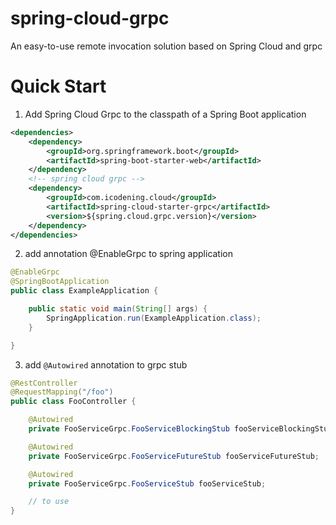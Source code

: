 # spring-cloud-grpc
An easy-to-use remote invocation solution based on Spring Cloud and grpc

# Quick Start
1. Add Spring Cloud Grpc to the classpath of a Spring Boot application

````xml
<dependencies>
    <dependency>
        <groupId>org.springframework.boot</groupId>
        <artifactId>spring-boot-starter-web</artifactId>
    </dependency>
    <!-- spring cloud grpc -->
    <dependency>
        <groupId>com.icodening.cloud</groupId>
        <artifactId>spring-cloud-starter-grpc</artifactId>
        <version>${spring.cloud.grpc.version}</version>
    </dependency>
</dependencies>
````

2. add annotation @EnableGrpc to spring application

````java
@EnableGrpc
@SpringBootApplication
public class ExampleApplication {

    public static void main(String[] args) {
        SpringApplication.run(ExampleApplication.class);
    }

}
````

3. add ``@Autowired`` annotation to grpc stub

````java
@RestController
@RequestMapping("/foo")
public class FooController {

    @Autowired
    private FooServiceGrpc.FooServiceBlockingStub fooServiceBlockingStub;

    @Autowired
    private FooServiceGrpc.FooServiceFutureStub fooServiceFutureStub;

    @Autowired
    private FooServiceGrpc.FooServiceStub fooServiceStub;

    // to use
}
````